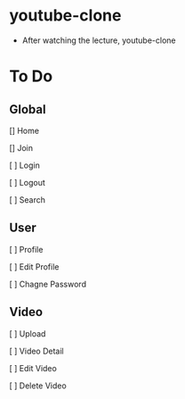 # youtube-clone

 - After watching the lecture, youtube-clone

# To Do

  ## Global
  [] Home

  [] Join

  [ ] Login

  [ ] Logout

  [ ] Search

  ## User
  [ ] Profile

  [ ] Edit Profile

  [ ] Chagne Password

  ## Video
  [ ] Upload

  [ ] Video Detail

  [ ] Edit Video

  [ ] Delete Video